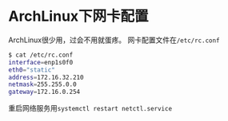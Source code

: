 # ArchLinux下网卡配置
ArchLinux很少用，过会不用就蛋疼。
网卡配置文件在`/etc/rc.conf`
```zsh
$ cat /etc/rc.conf 
interface=enp1s0f0
eth0="static"
address=172.16.32.210
netmask=255.255.0.0
gateway=172.16.0.254
```


重启网络服务用`systemctl restart netctl.service`
